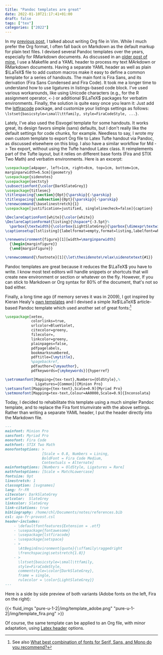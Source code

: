 ```yaml
---
title: "Pandoc templates are great"
date: 2022-01-10T21:17:41+01:00
draft: false
tags: ["tex"]
categories: ["2022"]
---
```


In my [previous post](/post/org-in-vim/), I talked about writing Org file in Vim. While I much prefer the Org format, I often fall back on Markdown as the default markup for plain text files. I devised several Pandoc templates over the years, especially for RMarkdown documents. As discussed in an [older post of mine](/post/latex-beamer-21-century/), I use a Makefile and a YAML header to process my text MArkdown or RMarkdown documents. Having a separate YAML header as well as plain $\LaTeX$ file to add custom macros make it easy to define a common template for a series of handouts. The main font is Fira Sans, and its derivation (Fira Sans Condensed and Fira Code). It took me a longer time to understand how to use ligatures in listings-based code block. I've used various workarounds, like using Unicode characters (e.g., for the R assignment operator, `<-`) or additional $\LaTeX$ packages for verbatim environments. Finally, the solution is quite easy once you learn it: Just add the [lstfiracode](https://github.com/RuixiZhang42/lstfiracode) package, and customize your listings settings as follows: `\lstset{basicstyle=\small\ttfamily, style=FiraCodeStyle, ...}`.

Lately, I've also used the Eisvogel template for some handouts. It works great, its design favors simple (sans) defaults, but I don't really like the default settings for code chunks, for example. Needless to say, I wrote my own custom template to export Org file to Latex Tufte handout via Pandoc, as discussed elsewhere on this blog. I also have a similar workflow for Md -> Tex export, without using the Tufte handout Latex class. It reimplements part of the Tufte layout, but it relies on different base fonts (Fira and STIX Two Math) and verbatim environments. Here is an excerpt:

```latex
\usepackage[a4paper, left=1cm, right=8cm, top=1cm, bottom=1cm,
marginparwidth=6.5cm]{geometry}
\usepackage{sidenotes}
\usepackage{sectsty}
\subsectionfont{\color{DarkSlateGrey}}
\usepackage{titlesec}
\titlespacing{\section}{0pt}{\parskip}{-\parskip}
\titlespacing{\subsection}{0pt}{\parskip}{-\parskip}
\renewcommand{\baselinestretch}{1}
\usepackage[justification=justified, singlelinecheck=false]{caption}

\DeclareCaptionFont{white}{\color{white}}
\DeclareCaptionFormat{listing}{\hspace*{-3.5pt}%
  \parbox{\textwidth}{\colorbox{LightSlateGrey}{\parbox{\dimexpr\textwidth+1pt}{#1#2#3}}\vskip2.8pt}}
\captionsetup[lstlisting]{labelformat=empty,format=listing,labelfont=white,textfont=white}

\renewenvironment{figure}[1][width=\marginparwidth]
  {\begin{marginfigure}}
  {\end{marginfigure}}

\renewcommand{\footnote}[1]{\let\thesidenote\relax\sidenotetext{#1}}
```

Pandoc templates are great because it reduces the $\LaTeX$ you have to write. I know most text editors will handle snippets or shortcuts that will create new environment or section or whatever on the fly. However, If you can stick to Markdown or Org syntax for 80% of the document, that's not so bad either.

Finally, a long time ago (if memory serves it was in 2009), I got inspired by Kieran Healy's [own templates](https://github.com/kjhealy/pandoc-templates) and I devised a simple Xe$\LaTeX$ article-based Pandoc template which used another set of great fonts:[^1]

```latex
\usepackage[xetex,
            colorlinks=true,
            urlcolor=BlueViolet,
            citecolor=greeny,
            filecolor=,
            linkcolor=greeny,
            plainpages=false,
            pdfpagelabels,
            bookmarksnumbered,
            pdftitle={\mytitle},
            %pagebackref,
            pdfauthor={\myauthor},
            pdfkeywords={\mykeywords}]{hyperref}

\setromanfont[Mapping={tex-text},Numbers={OldStyle},%
              Ligatures={Common}]{Minion Pro}
\setsansfont[Mapping={tex-text},Scale=0.9]{Myriad Pro}
\setmonofont[Mapping=tex-text,Colour=AA0000,Scale=0.9]{Inconsolata}
```

Today, I decided to rehabilitate this template using a much simpler Pandoc template, and to replace the Fira font triumvirate with the above settings. Rather than writing a separate YAML header, I put the header directly into the Markdown file.

```markdown
---
mainfont: Minion Pro
sansfont: Myriad Pro
monofont: Fira Code
mathfont: STIX Two Math
monofontoptions: >
                 [Scale = 0.8, Numbers = Lining,
                 BoldFont = Fira Code Medium,
                 Contextuals = Alternate]
mainfontoptions: [Numbers = OldStyle, Ligatures = Rare]
mathfontoptions: [Scale = MatchLowercase]
fontsize: 9pt
linestretch: 1
classoption: [svgnames]
lang: fr-FR
citecolor: DarkSlateGrey
urlcolor:  SlateGrey
linkcolor: SlateGrey
link-citations: true
bibliography: /home/chl/Documents/notes/references.bib
csl: apa-fr-provost.csl
header-includes:
    - \defaultfontfeatures{Extension = .otf}
    - \usepackage{fontawesome}
    - \usepackage{lstfiracode}
    - \usepackage{setspace}
    - >
      \AtBeginEnvironment{quote}{\sffamily\raggedright
      \frenchspacing\setstretch{1.0}}
    - >
      \lstset{basicstyle=\small\ttfamily,
      style=FiraCodeStyle,
      commentstyle=\color{DarkSlateGrey},
      frame = single,
      rulecolor = \color{LightSlateGrey}}
---
```

Here is a side by side preview of both variants (Adobe fonts on the left, Fira on the right):

{{< fluid_imgs "pure-u-1-2|/img/template_adobe.png"
               "pure-u-1-2|/img/template_fira.png" >}}

Of course, the same template can be applied to an Org file, with minor adaptation, using [Latex header](https://orgmode.org/manual/LaTeX-header-and-sectioning.html) options.

[^1]: See also [What best combination of fonts for Serif, Sans, and Mono do you recommend?](https://tex.stackexchange.com/questions/9533/what-best-combination-of-fonts-for-serif-sans-and-mono-do-you-recommend)
